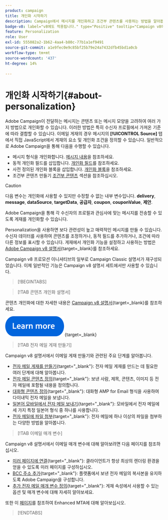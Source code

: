 ```yaml
---
product: campaign
title: 개인화 시작하기
description: Campaign에서 메시지를 개인화하고 조건부 콘텐츠를 사용하는 방법을 알아봅니다
badge-v8: label="v8에도 적용됩니다." type="Positive" tooltip="Campaign v8에도 적용됩니다."
feature: Personalization
role: User
exl-id: 555082a2-1b62-4aa4-b80c-77b1a1ef9491
source-git-commit: a1e9fec0e9c85bf25b79e24a7432dfb45bd1a0cb
workflow-type: tm+mt
source-wordcount: '437'
ht-degree: 14%

---
```


# 개인화 시작하기{#about-personalization}

Adobe Campaign이 전달하는 메시지는 콘텐츠 또는 메시지 모양을 고려하여 여러 가지 방법으로 개인화할 수 있습니다. 이러한 방법은 특히 수신자 프로필에서 가져온 기준에 따라 결합할 수 있습니다. 이메일 게재의 경우 메시지의 **[!UICONTROL Source]** 탭에서 직접 JavaScript에서 게재의 요소 및 개인화 조건을 정의할 수 있습니다. 일반적으로 Adobe Campaign을 통해 다음을 수행할 수 있습니다.

* 메시지 형식을 개인화합니다. [메시지 내용](defining-the-email-content.md#message-content)을 참조하세요.
* 동적 개인화 필드를 삽입합니다. [개인화 필드](personalization-fields.md)를 참조하세요.
* 사전 정의된 개인화 블록을 삽입합니다. [개인화 블록](personalization-blocks.md)을 참조하세요.
* 조건부 콘텐츠 만들기 [조건부 콘텐츠](conditional-content.md) 섹션을 참조하십시오.

>[!CAUTION]
>
>다음 변수는 개인화에 사용할 수 있지만 수정할 수 없는 내부 변수입니다. **delivery**, **message**, **dataSource**, **targetData**, **공급자**, **coupon**, **couponValue**, **제안**.


Adobe Campaign을 통해 각 수신자의 프로필과 관심사에 맞는 메시지를 전송할 수 있도록 게재를 개인화할 수 있습니다.

Personalization을 사용하면 보다 관련성이 높고 매력적인 메시지를 만들 수 있습니다. 수신자 데이터를 사용하여 콘텐츠를 조정하거나, 동적 필드를 추가하거나, 조건에 따라 다른 정보를 표시할 수 있습니다. 게재에서 개인화 기능을 설정하고 사용하는 방법은 [Adobe Campaign v8 설명서](https://experienceleague.adobe.com/docs/campaign/campaign-v8/send/personalize/personalize.html?lang=ko){target=_blank}를 참조하세요.

Campaign v8 프로모션 이니셔티브의 일부로 Campaign Classic 설명서가 재구성되었습니다. 이제 일반적인 기능은 Campaign v8 설명서 세트에서만 사용할 수 있습니다.

>[!BEGINTABS]

>[!TAB 콘텐츠 개인화 설명서]

콘텐츠 개인화에 대한 자세한 내용은 [Campaign v8 설명서](https://experienceleague.adobe.com/docs/campaign/campaign-v8/send/personalize/personalize.html?lang=ko){target=_blank}를 참조하세요.


[![이미지](../../assets/do-not-localize/learn-more-button.svg)](https://experienceleague.adobe.com/docs/campaign/campaign-v8/send/personalize/personalize.html?lang=ko){target=_blank}


>[!TAB 전자 메일 게재 만들기]

Campaign v8 설명서에서 이메일 게재 만들기와 관련된 주요 단계를 알아봅니다.

* [전자 메일 게재를 만들기](https://experienceleague.adobe.com/docs/campaign/campaign-v8/send/emails/email.html?lang=ko){target="_blank"}: 전자 메일 게재를 만드는 데 필요한 여러 단계에 대해 알아봅니다.
* [전자 메일 콘텐츠 정의](https://experienceleague.adobe.com/docs/campaign/campaign-v8/send/emails/defining-the-email-content.html?lang=ko){target="_blank"}: 보낸 사람, 제목, 콘텐츠, 이미지 등 전자 메일에 포함될 내용을 정의합니다.
* [대화형 콘텐츠 정의](https://experienceleague.adobe.com/docs/campaign/campaign-v8/send/emails/defining-interactive-content.html?lang=ko){target="_blank"}: 대화형 AMP for Email 형식을 사용하여 다이내믹 전자 메일을 보냅니다.
* [일본어 모바일에서 전자 메일 보내기](https://experienceleague.adobe.com/docs/campaign/campaign-v8/send/emails/sending-emails-on-japanese-mobiles.html?lang=ko){target="_blank"}: 모바일에서 전자 메일에 세 가지 특정 일본어 형식 중 하나를 사용합니다.
* [전자 메일에 파일 첨부](https://experienceleague.adobe.com/docs/campaign/campaign-v8/send/emails/attaching-files.html?lang=ko){target="_blank"}: 전자 메일에 하나 이상의 파일을 첨부하는 다양한 방법을 알아봅니다.


>[!TAB 이메일 매개 변수]

Campaign v8 설명서에서 이메일 매개 변수에 대해 알아보려면 다음 페이지를 참조하십시오.

* [미러 페이지에 연결](https://experienceleague.adobe.com/docs/campaign/campaign-v8/send/emails/mirror-page.html?lang=ko){target="_blank"}: 클라이언트가 항상 최상의 렌더링 환경을 얻을 수 있도록 미러 페이지를 구성하십시오.
* [BCC 주소 추가](https://experienceleague.adobe.com/docs/campaign/campaign-v8/send/emails/email-bcc.html?lang=ko){target="_blank"}: 플랫폼에서 보낸 전자 메일의 복사본을 유지하도록 Adobe Campaign을 구성합니다.
* [추가 전자 메일 매개 변수 정의](https://experienceleague.adobe.com/docs/campaign/campaign-v8/send/emails/email-parameters.html?lang=ko){target="_blank"}: 게재 속성에서 사용할 수 있는 옵션 및 매개 변수에 대해 자세히 알아보세요.

또한 이 [페이지](sending-with-enhanced-mta.md)를 참조하여 Enhanced MTA에 대해 알아보십시오.

>[!ENDTABS]





<!--
Adobe Campaign lets you mass deliver personalized electronic messages to a target population.

Before starting sending emails:

* Make sure recipient profiles contain at least an email address.
* Learn more about the Adobe Campaign [Delivery best practices](delivery-best-practices.md).
* Read out these sections to learn more about Deliverability: [Deliverability management in Campaign](about-deliverability.md) and [Deliverability best practices guide](https://experienceleague.adobe.com/docs/deliverability-learn/deliverability-best-practice-guide/introduction.html?lang=ko).

The key steps to send an email are as follows:

* [Create an email delivery](creating-an-email-delivery.md)
* [Define the target population](steps-defining-the-target-population.md)
* [Define the email content](defining-the-email-content.md)
* [Send the email](sending-messages.md)
* [Monitor the delivery](about-delivery-monitoring.md)

The sections below provide information that is specific to the email channel. For global information on how to create a delivery, refer to [this section](steps-about-delivery-creation-steps.md).
-->